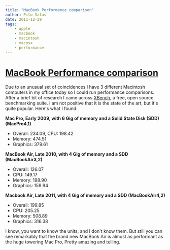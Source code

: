 ```yaml
---
title: "MacBook Performance comparison"
author: Pito Salas
date: 2011-12-29
tags:
    - apple
    - macbook
    - macintosh
    - macosx
    - performance
---
```

# [MacBook Performance comparison](None)




Due to an unusual set of coincidences I have 3 different Macintosh computers
in my office today so I could run performance comparisons. After a brief bit
of research I came across [XBench](<http://xbench.com/>), a free, open source
benchmarking suite. I am not positive that it is the state of the art, but
it's quite popular. Here's what I found:

**Mac Pro, Early 2009, with 6 Gig of memory and a Solid State Disk (SDD)
(MacPro4,1)**

  * Overall: 234.09, CPU: 198.42
  * Memory: 474.51
  * Graphics: 379.61

**MacBook Air, Late 2010, with 4 Gig of memory and a SDD (MacBookAir3,2)**

  * Overall: 126.07
  * CPU: 149.17
  * Memory: 198.90
  * Graphics: 159.94

**Macbook Air, Late 2011, with 4 Gig of memory and a SDD (MacBookAir4,2)**

  * Overall: 199.85
  * CPU: 205.25
  * Memory: 508.89
  * Graphics: 316.38

I know, you want to know the units, and I don't know them. But still you can
see remarkably that the brand new MacBook Air is almost as performant as the
huge towering Mac Pro, Pretty amazing and telling.


